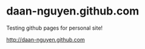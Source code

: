 daan-nguyen.github.com
======================

Testing github pages for personal site!

<a href="http://daan-nguyen.github.com">http://daan-nguyen.github.com</a>
